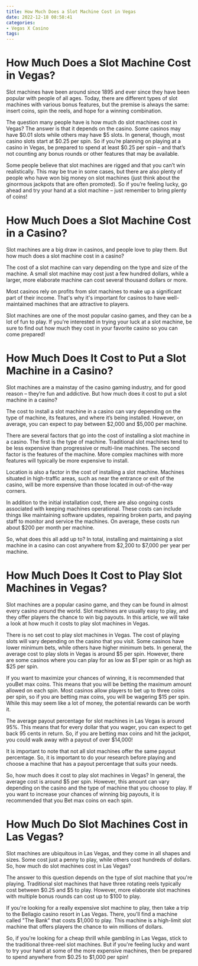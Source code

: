 ```yaml
---
title: How Much Does a Slot Machine Cost in Vegas
date: 2022-12-18 08:58:41
categories:
- Vegas X Casino
tags:
---
```



#  How Much Does a Slot Machine Cost in Vegas?

Slot machines have been around since 1895 and ever since they have been popular with people of all ages. Today, there are different types of slot machines with various bonus features, but the premise is always the same: insert coins, spin the reels, and hope for a winning combination.

The question many people have is how much do slot machines cost in Vegas? The answer is that it depends on the casino. Some casinos may have $0.01 slots while others may have $5 slots. In general, though, most casino slots start at $0.25 per spin. So if you’re planning on playing at a casino in Vegas, be prepared to spend at least $0.25 per spin – and that’s not counting any bonus rounds or other features that may be available.

Some people believe that slot machines are rigged and that you can’t win realistically. This may be true in some cases, but there are also plenty of people who have won big money on slot machines (just think about the ginormous jackpots that are often promoted). So if you’re feeling lucky, go ahead and try your hand at a slot machine – just remember to bring plenty of coins!

#  How Much Does a Slot Machine Cost in a Casino?

Slot machines are a big draw in casinos, and people love to play them. But how much does a slot machine cost in a casino?

The cost of a slot machine can vary depending on the type and size of the machine. A small slot machine may cost just a few hundred dollars, while a larger, more elaborate machine can cost several thousand dollars or more.

Most casinos rely on profits from slot machines to make up a significant part of their income. That's why it's important for casinos to have well-maintained machines that are attractive to players.

Slot machines are one of the most popular casino games, and they can be a lot of fun to play. If you're interested in trying your luck at a slot machine, be sure to find out how much they cost in your favorite casino so you can come prepared!

#  How Much Does It Cost to Put a Slot Machine in a Casino?

Slot machines are a mainstay of the casino gaming industry, and for good reason – they’re fun and addictive. But how much does it cost to put a slot machine in a casino?

The cost to install a slot machine in a casino can vary depending on the type of machine, its features, and where it’s being installed. However, on average, you can expect to pay between $2,000 and $5,000 per machine.

There are several factors that go into the cost of installing a slot machine in a casino. The first is the type of machine. Traditional slot machines tend to be less expensive than progressive or multi-line machines. The second factor is the features of the machine. More complex machines with more features will typically be more expensive to install.

Location is also a factor in the cost of installing a slot machine. Machines situated in high-traffic areas, such as near the entrance or exit of the casino, will be more expensive than those located in out-of-the-way corners.

In addition to the initial installation cost, there are also ongoing costs associated with keeping machines operational. These costs can include things like maintaining software updates, repairing broken parts, and paying staff to monitor and service the machines. On average, these costs run about $200 per month per machine.

So, what does this all add up to? In total, installing and maintaining a slot machine in a casino can cost anywhere from $2,200 to $7,000 per year per machine.

#  How Much Does It Cost to Play Slot Machines in Vegas?

Slot machines are a popular casino game, and they can be found in almost every casino around the world. Slot machines are usually easy to play, and they offer players the chance to win big payouts. In this article, we will take a look at how much it costs to play slot machines in Vegas.

There is no set cost to play slot machines in Vegas. The cost of playing slots will vary depending on the casino that you visit. Some casinos have lower minimum bets, while others have higher minimum bets. In general, the average cost to play slots in Vegas is around $5 per spin. However, there are some casinos where you can play for as low as $1 per spin or as high as $25 per spin.

If you want to maximize your chances of winning, it is recommended that youBet max coins. This means that you will be betting the maximum amount allowed on each spin. Most casinos allow players to bet up to three coins per spin, so if you are betting max coins, you will be wagering $15 per spin. While this may seem like a lot of money, the potential rewards can be worth it.

The average payout percentage for slot machines in Las Vegas is around 95%. This means that for every dollar that you wager, you can expect to get back 95 cents in return. So, if you are betting max coins and hit the jackpot, you could walk away with a payout of over $14,000!

It is important to note that not all slot machines offer the same payout percentage. So, it is important to do your research before playing and choose a machine that has a payout percentage that suits your needs.

So, how much does it cost to play slot machines in Vegas? In general, the average cost is around $5 per spin. However, this amount can vary depending on the casino and the type of machine that you choose to play. If you want to increase your chances of winning big payouts, it is recommended that you Bet max coins on each spin.

#  How Much Do Slot Machines Cost in Las Vegas?

Slot machines are ubiquitous in Las Vegas, and they come in all shapes and sizes. Some cost just a penny to play, while others cost hundreds of dollars. So, how much do slot machines cost in Las Vegas?

The answer to this question depends on the type of slot machine that you're playing. Traditional slot machines that have three rotating reels typically cost between $0.25 and $5 to play. However, more elaborate slot machines with multiple bonus rounds can cost up to $100 to play.

If you're looking for a really expensive slot machine to play, then take a trip to the Bellagio casino resort in Las Vegas. There, you'll find a machine called "The Bank" that costs $1,000 to play. This machine is a high-limit slot machine that offers players the chance to win millions of dollars.

So, if you're looking for a cheap thrill while gambling in Las Vegas, stick to the traditional three-reel slot machines. But if you're feeling lucky and want to try your hand at some of the more expensive machines, then be prepared to spend anywhere from $0.25 to $1,000 per spin!